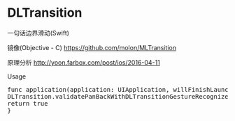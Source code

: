 # DLTransition
一句话边界滑动(Swift)

镜像(Objective - C)
<https://github.com/molon/MLTransition>

原理分析
<http://yoon.farbox.com/post/ios/2016-04-11>

Usage

<pre>
func application(application: UIApplication, willFinishLaunchingWithOptions launchOptions: [NSObject : AnyObject]?) -> Bool {
DLTransition.validatePanBackWithDLTransitionGestureRecognizerType(.DLTransitionGestureRecognizerEdgePan)
return true
}
</pre>